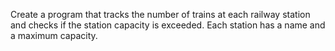 Create a program that tracks the number of trains at each railway station and checks if the station capacity is exceeded. Each station has a name and a maximum capacity.
